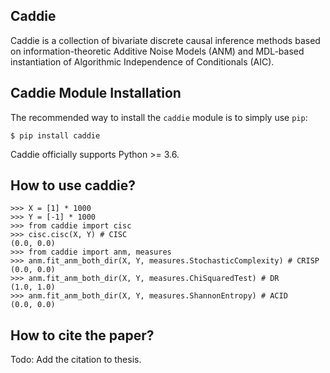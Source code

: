 Caddie
-------

Caddie is a collection of bivariate discrete causal inference methods based on information-theoretic Additive Noise Models (ANM) and MDL-based instantiation of Algorithmic Independence of Conditionals (AIC).

Caddie Module Installation
----------------------------

The recommended way to install the `caddie` module is to simply use `pip`:

```console
$ pip install caddie
```
Caddie officially supports Python >= 3.6.

How to use caddie?
------------------
```pycon
>>> X = [1] * 1000
>>> Y = [-1] * 1000
>>> from caddie import cisc
>>> cisc.cisc(X, Y) # CISC
(0.0, 0.0)
>>> from caddie import anm, measures
>>> anm.fit_anm_both_dir(X, Y, measures.StochasticComplexity) # CRISP
(0.0, 0.0)
>>> anm.fit_anm_both_dir(X, Y, measures.ChiSquaredTest) # DR
(1.0, 1.0)
>>> anm.fit_anm_both_dir(X, Y, measures.ShannonEntropy) # ACID
(0.0, 0.0)
```

How to cite the paper?
----------------------
Todo: Add the citation to thesis.
